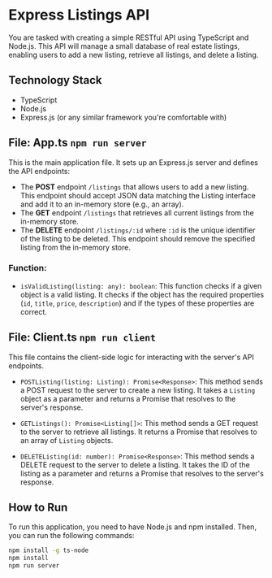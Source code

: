 # Express Listings API

You are tasked with creating a simple RESTful API using TypeScript and Node.js. This API will manage a small database of real estate listings, enabling users to add a new listing, retrieve all listings, and delete a listing.

## Technology Stack

- TypeScript
- Node.js
- Express.js (or any similar framework you're comfortable with)

## File: App.ts `npm run server`

This is the main application file. It sets up an Express.js server and defines the API endpoints:

- The **POST** endpoint `/listings` that allows users to add a new listing. This endpoint should accept JSON data matching the Listing interface and add it to an in-memory store (e.g., an array).
- The **GET** endpoint `/listings` that retrieves all current listings from the in-memory store.
- The **DELETE** endpoint `/listings/:id` where `:id` is the unique identifier of the listing to be deleted. This endpoint should remove the specified listing from the in-memory store.

### Function:

- `isValidListing(listing: any): boolean`: This function checks if a given object is a valid listing. It checks if the object has the required properties (`id`, `title`, `price`, `description`) and if the types of these properties are correct.

## File: Client.ts `npm run client`

This file contains the client-side logic for interacting with the server's API endpoints.

- `POSTListing(listing: Listing): Promise<Response>`: This method sends a POST request to the server to create a new listing. It takes a `Listing` object as a parameter and returns a Promise that resolves to the server's response.

- `GETListings(): Promise<Listing[]>`: This method sends a GET request to the server to retrieve all listings. It returns a Promise that resolves to an array of `Listing` objects.

- `DELETEListing(id: number): Promise<Response>`: This method sends a DELETE request to the server to delete a listing. It takes the ID of the listing as a parameter and returns a Promise that resolves to the server's response.

## How to Run

To run this application, you need to have Node.js and npm installed. Then, you can run the following commands:

```bash
npm install -g ts-node
npm install
npm run server